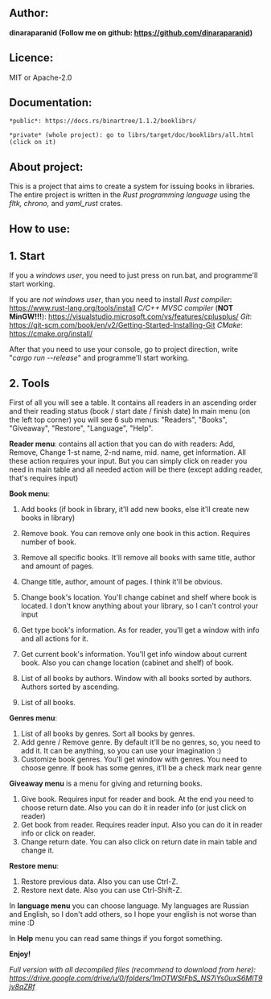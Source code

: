 **Author**: 
-----------------------
**dinaraparanid (Follow me on github: https://github.com/dinaraparanid)**

**Licence**: 
-----------------------
MIT or Apache-2.0

**Documentation**: 
----------------------

    *public*: https://docs.rs/binartree/1.1.2/booklibrs/
		
    *private* (whole project): go to librs/target/doc/booklibrs/all.html (click on it)
**About project**:
---------------------------
This is a project that aims to create a system for issuing books in libraries.
The entire project is written in the *Rust programming language* using the *fltk, chrono,* and *yaml_rust* crates.

**How to use**:
--------------------------

**1. Start**
----------------------------

If you a *windows user*, you need to just press on run.bat, and programme'll start working.

If you are *not windows user*, than you need to install 
*Rust compiler*: https://www.rust-lang.org/tools/install
*C/C++ MVSC compiler* (**NOT MinGW!!!**): https://visualstudio.microsoft.com/vs/features/cplusplus/
*Git*: https://git-scm.com/book/en/v2/Getting-Started-Installing-Git
*CMake*: https://cmake.org/install/

After that you need to use your console, go to project direction, write "*cargo run --release*" and programme'll start working.

**2. Tools**
--------------------------
First of all you will see a table. It contains all readers in an ascending order and their reading status (book / start date / finish date)
In main menu (on the left top corner) you will see 6 sub menus: "Readers", "Books", "Giveaway", "Restore", "Language", "Help".

**Reader menu**: contains all action that you can do with readers: Add, Remove, Change 1-st name, 2-nd name, mid. name, get information.
All these action requires your input. But you can simply click on reader you need in main table and all needed action will be there 
(except adding reader, that's requires input)

**Book menu**:
1) Add books (if book in library, it'll add new books, else it'll create new books in library)
2) Remove book. You can remove only one book in this action. Requires number of book.
3) Remove all specific books. It'll remove all books with same title, author and amount of pages.
4) Change title, author, amount of pages. I think it'll be obvious.
5) Change book's location. You'll change cabinet and shelf where book is located. I don't know anything about your library, so I can't
 control your input

6) Get type book's information. As for reader, you'll get a window with info and all actions for it.
7) Get current book's information. You'll get info window about current book. Also you can change location (cabinet and shelf) of book.
8) List of all books by authors. Window with all books sorted by authors. Authors sorted by ascending.
9) List of all books.

**Genres menu**:
1) List of all books by genres. Sort all books by genres.
2) Add genre / Remove genre. By default it'll be no genres, so, you need to add it. It can be anything, so you can use your imagination :)
3) Customize book genres. You'll get window with genres. You need to choose genre. If book has some genres, it'll be a check mark near genre

**Giveaway menu** is a menu for giving and returning books.
1) Give book. Requires input for reader and book. At the end you need to choose return date. Also you can do it in reader info 
(or just click on reader)
2) Get book from reader. Requires reader input. Also you can do it in reader info or click on reader.
3) Change return date. You can also click on return date in main table and change it.

**Restore menu**:
1) Restore previous data. Also you can use Ctrl-Z.
2) Restore next date. Also you can use Ctrl-Shift-Z.

In **language menu** you can choose language. My languages are Russian and English, so I don't add others, 
so I hope your english is not worse than mine :D

In **Help** menu you can read same things if you forgot something.

**Enjoy!**   

*Full version with all decompiled files (recommend to download from here):
 https://drive.google.com/drive/u/0/folders/1mOTWStFbS_NS7iYs0uxS6MlT9jv8qZRf*



